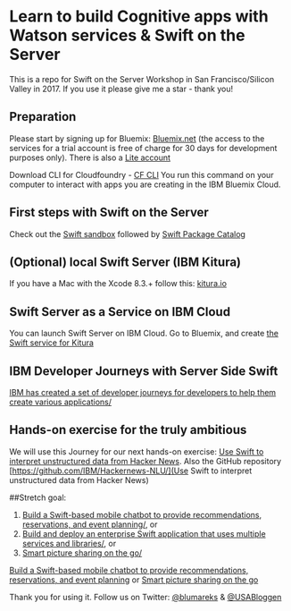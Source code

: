 # Learn to build Cognitive apps with Watson services & Swift on the Server
This is a repo for Swift on the Server Workshop in San Francisco/Silicon Valley in 2017. If you use it please give me a star - thank you!

## Preparation
Please start by signing up for Bluemix: [Bluemix.net](http://bluemix.net) (the access to the services for a trial account is free of charge for 30 days for development purposes only). There is also a [Lite account](https://www.ibm.com/cloud-computing/bluemix/standard-account)

Download CLI for Cloudfoundry - [CF CLI](https://github.com/cloudfoundry/cli/releases/) You run this command on your computer to interact with apps you are creating in the IBM Bluemix Cloud.

## First steps with Swift on the Server
Check out the [Swift sandbox](https://swift.sandbox.bluemix.net/) followed by [Swift Package Catalog](https://packagecatalog.com/) 

## (Optional) local Swift Server (IBM Kitura)
If you have a Mac with the Xcode 8.3.+ follow this: [kitura.io](http://www.kitura.io/)

## Swift Server as a Service on IBM Cloud
You can launch Swift Server on IBM Cloud. Go to Bluemix, and create [the Swift service for Kitura](https://console.bluemix.net/catalog/starters/runtime-for-swift?env_id=ibm%3Ayp%3Aus-south&taxonomyNavigation=apps)

## IBM Developer Journeys with Server Side Swift
[IBM has created a set of developer journeys for developers to help them create various applications/](https://developer.ibm.com/code/journey/category/swift-on-the-server/)

##  Hands-on exercise for the truly ambitious

We will use this Journey for our next hands-on exercise: [Use Swift to interpret unstructured data from Hacker News](https://developer.ibm.com/code/journey/use-swift-interpret-unstructured-data-hacker-news/). Also the GitHub repository [https://github.com/IBM/Hackernews-NLU/](Use Swift to interpret unstructured data from Hacker News)

##Stretch goal: 
1) [Build a Swift-based mobile chatbot to provide recommendations, reservations, and event planning/](https://developer.ibm.com/code/journey/build-a-cognitive-recommendation-app-with-swift/), or 
2) [Build and deploy an enterprise Swift application that uses multiple services and libraries/]([https://developer.ibm.com/code/journey/build-an-enterprise-swift-app-using-services/), or 
3) [Smart picture sharing on the go/](https://developer.ibm.com/code/journey/apply-cognitive-to-mobile-images-on-the-go/)

[Build a Swift-based mobile chatbot to provide recommendations, reservations, and event planning](https://developer.ibm.com/code/journey/build-a-cognitive-recommendation-app-with-swift/) or [Smart picture sharing on the go](https://developer.ibm.com/code/journey/apply-cognitive-to-mobile-images-on-the-go/)



Thank you for using it. Follow us on Twitter:
[@blumareks](https://twitter.com/blumareks) & [@USABloggen](https://twitter.com/USABloggen)
